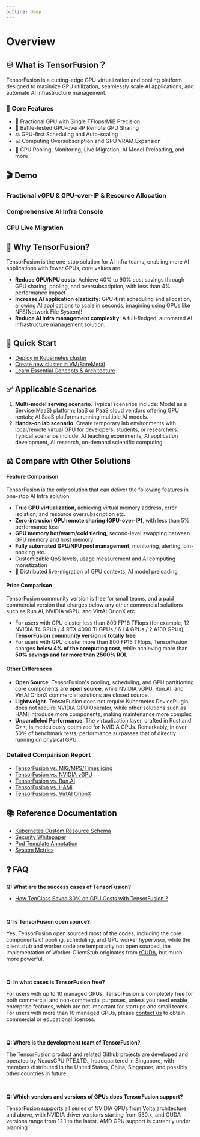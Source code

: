 ```yaml
---
outline: deep
---
```


# Overview

## ♾️ What is TensorFusion？

TensorFusion is a cutting-edge GPU virtualization and pooling platform designed to maximize GPU utilization, seamlessly scale AI applications, and automate AI infrastructure management.

### 🌟 Core Features

- 📐 Fractional GPU with Single TFlops/MiB Precision
- 🔄 Battle-tested GPU-over-IP Remote GPU Sharing
- ⚖️ GPU-first Scheduling and Auto-scaling
- 📊 Computing Oversubscription and GPU VRAM Expansion
- 🛫 GPU Pooling, Monitoring, Live Migration, AI Model Preloading, and more

## 🎬 Demo

### Fractional vGPU & GPU-over-IP & Resource Allocation 

<VideoPlayer class="vjs-fluid vjs-16-9" src="https://cdn.tensor-fusion.ai/tensor-fusion-vgpu-allocation-demo.mp4" :controls="true">
</VideoPlayer>

### Comprehensive AI Infra Console

<VideoPlayer class="vjs-fluid vjs-16-9" src="https://cdn.tensor-fusion.ai/ai-infra-console-demo.mp4" :controls="true">
</VideoPlayer>

### GPU Live Migration 

<VideoPlayer class="vjs-fluid vjs-16-9" src="https://cdn.tensor-fusion.ai/GPU_Content_Migration.mp4" :controls="true">
</VideoPlayer>

## 💎 Why TensorFusion?

TensorFusion is the one-stop solution for AI Infra teams, enabling more AI applications with fewer GPUs, core values are:

- **Reduce GPU/NPU costs**: Achieve 40% to 90% cost savings through GPU sharing, pooling, and oversubscription, with less than 4% performance impact
- **Increase AI application elasticity**: GPU-first scheduling and allocation, allowing AI applications to scale in seconds, imagining using GPUs like NFS(Network File System)!
- **Reduce AI Infra management complexity**: A full-fledged, automated AI infrastructure management solution.

## 🚀 Quick Start

- [Deploy in Kubernetes cluster](/guide/getting-started/deployment-k8s.md)
- [Create new cluster in VM/BareMetal](/guide/getting-started/deployment-vm.md)
- [Learn Essential Concepts & Architecture](/guide/getting-started/architecture.md)

## ✅ Applicable Scenarios

1. **Multi-model serving scenario**. Typical scenarios include: Model as a Service(MaaS) platform; IaaS or PaaS cloud vendors offering GPU rentals; AI SaaS platforms running multiple AI models.
2. **Hands-on lab scenario**. Create temporary lab environments with local/remote virtual GPU for developers, students, or researchers. Typical scenarios include: AI teaching experiments, AI application development, AI research, on-demand scientific computing.

## ⚖️ Compare with Other Solutions

#### Feature Comparison

TensorFusion is the only solution that can deliver the following features in one-stop AI Infra solution:
- **True GPU virtualization**, achieving virtual memory address, error isolation, and resource oversubscription etc.
- **Zero-intrusion GPU remote sharing (GPU-over-IP)**, with less than 5% performance loss
- **GPU memory hot/warm/cold tiering**, second-level swapping between GPU memory and host memory
- **Fully automated GPU/NPU pool management**, monitoring, alerting, bin-packing etc.
- Customizable QoS levels, usage measurement and AI computing monetization
- 🚧 Distributed live-migration of GPU contexts, AI model preloading

#### Price Comparison

TensorFusion community version is free for small teams, and a paid commercial version that charges below any other commercial solutions such as Run.AI, NVIDIA vGPU, and VirtAI OrionX etc.

- For users with GPU cluster less than 800 FP16 TFlops (for example, 12 NVIDIA T4 GPUs / 4 RTX 4090 Ti GPUs / 6 L4 GPUs / 2 A100 GPUs), **TensorFusion community version is totally free**
- For users with GPU cluster more than 800 FP16 TFlops, TensorFusion charges **below 4% of the computing cost**, while achieving more than **50% savings and far more than 2500% ROI**.

#### Other Differences

- **Open Source**. TensorFusion's pooling, scheduling, and GPU partitioning core components are **open source**, while NVIDIA vGPU, Run.AI, and VirtAI OrionX commercial solutions are closed source.
- **Lightweight**. TensorFusion does not require Kubernetes DevicePlugin, does not require NVIDIA GPU Operator, while other solutions such as HAMi introduce more components, making maintenance more complex
- **Unparalleled Performance**. The virtualization layer, crafted in Rust and C++, is meticulously optimized for NVIDIA GPUs. Remarkably, in over 50% of benchmark tests, performance surpasses that of directly running on physical GPU.

### Detailed Comparison Report

- [TensorFusion vs. MIG/MPS/Timeslicing](/guide/comparison/compare-with-mig-mps.md)
- [TensorFusion vs. NVIDIA vGPU](/guide/comparison/compare-with-vgpu.md)
- [TensorFusion vs. Run.AI](/guide/comparison/compare-with-run-ai.md)
- [TensorFusion vs. HAMi](/guide/comparison/compare-with-hami.md)
- [TensorFusion vs. VirtAI OrionX](/guide/comparison/compare-with-virtai.md)

## 📚 Reference Documentation

- [Kubernetes Custom Resource Schema](/reference/crd-schema.md)
- [Security Whitepaper](/reference/security-whitepaper.md)
- [Pod Template Annotation](/reference/workload-annotation.md)
- [System Metrics](/reference/metrics.md)
<!-- - [Performance Test Report](/reference/benchmark.md)
- [Open API Reference](/reference/api-schema.md) -->
## ❓ FAQ

**Q: What are the success cases of TensorFusion?**

<!-- - [ZOOM](https://zoom.com) -->
- [How TenClass Saved 80% on GPU Costs with TensorFusion ?](/guide/case-study/ten-class.md)

<br />

**Q: Is TensorFusion open source?**

Yes, TensorFusion open sourced most of the codes, including the core components of pooling, scheduling, and GPU worker hypervisor, while the client stub and worker code are temporarily not open sourced, the implementation of Worker-ClientStub originates from [rCUDA](https://ieeexplore.ieee.org/document/5547126), but much more powerful.

<br />

**Q: In what cases is TensorFusion free?**

For users with up to 10 managed GPUs, TensorFusion is completely free for both commercial and non-commercial purposes, unless you need enable enterprise features, which are not important for startups and small teams.
For users with more than 10 managed GPUs, please [contact us](mailto:support@tensor-fusion.com) to obtain commercial or educational licenses.

<br />

**Q: Where is the development team of TensorFusion?**

The TensorFusion product and related Github projects are developed and operated by NexusGPU PTE.LTD., headquartered in Singapore, with members distributed in the United States, China, Singapore, and possibly other countries in future.

<br />

**Q: Which vendors and versions of GPUs does TensorFusion support?**

TensorFusion supports all series of NVIDIA GPUs from Volta architecture and above, with NVIDIA driver versions starting from 530.x, and CUDA versions range from 12.1 to the latest.
AMD GPU support is currently under planning
